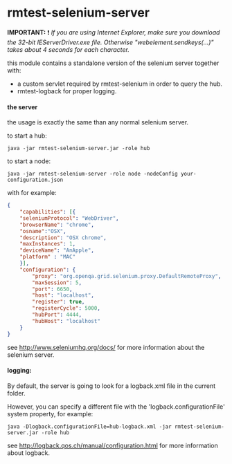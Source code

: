 rmtest-selenium-server
======

**IMPORTANT:**
 :exclamation: *If you are using Internet Explorer, make sure you download the 32-bit IEServerDriver.exe file.*
*Otherwise "webelement.sendkeys(...)" takes about 4 seconds for each character.*

this module contains a standalone version of the selenium server together with:

+ a custom servlet required by rmtest-selenium in order to query the hub.
+ rmtest-logback for proper logging.

#### the server

the usage is exactly the same than any normal selenium server.

to start a hub:

    java -jar rmtest-selenium-server.jar -role hub

to start a node:

    java -jar rmtest-selenium-server -role node -nodeConfig your-configuration.json

with for example:
```json
{
    "capabilities": [{
	"seleniumProtocol": "WebDriver",
	"browserName": "chrome",
	"osname":"OSX",
	"description": "OSX chrome",
	"maxInstances": 1,
	"deviceName": "AnApple",
	"platform" : "MAC"
    }],
    "configuration": {
        "proxy": "org.openqa.grid.selenium.proxy.DefaultRemoteProxy",
        "maxSession": 5,
        "port": 6650,
        "host": "localhost",
        "register": true,
        "registerCycle": 5000,
        "hubPort": 4444,
        "hubHost": "localhost"
    }
}
```

see http://www.seleniumhq.org/docs/ for more information about the selenium server.

#### logging:

By default, the server is going to look for a logback.xml file in the current folder.

However, you can specify a different file with the 'logback.configurationFile' system property, for example:

    java -Dlogback.configurationFile=hub-logback.xml -jar rmtest-selenium-server.jar -role hub

see http://logback.qos.ch/manual/configuration.html for more information about logback.
